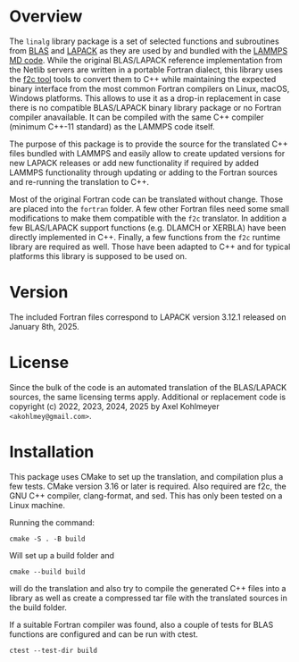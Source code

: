 # Overview

The `linalg` library package is a set of selected functions and
subroutines from [BLAS](https://netlib.org/blas/) and
[LAPACK](https://netlib.org/lapack/) as they are used by and bundled
with the [LAMMPS MD code](https://www.lammps.org/).  While the original
BLAS/LAPACK reference implementation from the Netlib servers are written
in a portable Fortran dialect, this library uses the [f2c
tool](https://netlib.org/f2c/) tools to convert them to C++ while
maintaining the expected binary interface from the most common Fortran
compilers on Linux, macOS, Windows platforms.  This allows to use it
as a drop-in replacement in case there is no compatible BLAS/LAPACK
binary library package or no Fortran compiler anavailable.  It can be
compiled with the same C++ compiler (minimum C++-11 standard) as the
LAMMPS code itself.

The purpose of this package is to provide the source for the translated
C++ files bundled with LAMMPS and easily allow to create updated
versions for new LAPACK releases or add new functionality if required by
added LAMMPS functionality through updating or adding to the Fortran
sources and re-running the translation to C++.

Most of the original Fortran code can be translated without change.
Those are placed into the `fortran` folder.  A few other Fortran files
need some small modifications to make them compatible with the `f2c`
translator.  In addition a few BLAS/LAPACK support functions
(e.g. DLAMCH or XERBLA) have been directly implemented in C++.  Finally,
a few functions from the `f2c` runtime library are required as well.
Those have been adapted to C++ and for typical platforms this library is
supposed to be used on.

# Version

The included Fortran files correspond to LAPACK version 3.12.1 released
on January 8th, 2025.

# License

Since the bulk of the code is an automated translation of the BLAS/LAPACK
sources, the same licensing terms apply.  Additional or replacement code
is copyright (c) 2022, 2023, 2024, 2025 by Axel Kohlmeyer `<akohlmey@gmail.com>`.

# Installation

This package uses CMake to set up the translation, and compilation plus
a few tests.  CMake version 3.16 or later is required. Also required are
f2c, the GNU C++ compiler, clang-format, and sed.  This has only been
tested on a Linux machine.

Running the command:

```
cmake -S . -B build
```

Will set up a build folder and

```
cmake --build build
```

will do the translation and also try to compile the generated C++ files into a library
as well as create a compressed tar file with the translated sources in the build folder.

If a suitable Fortran compiler was found, also a couple of tests for BLAS functions
are configured and can be run with ctest.

```
ctest --test-dir build
```
